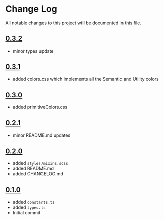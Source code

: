 # Change Log

All notable changes to this project will be documented in this file.

## [0.3.2](https://github.com/code-dot-org/code-dot-org/pull/59328)

* minor types update

## [0.3.1](https://github.com/code-dot-org/code-dot-org/pull/59609)

* added colors.css which implements all the Semantic and Utility colors

## [0.3.0](https://github.com/code-dot-org/code-dot-org/pull/59500)

* added primitiveColors.css

## [0.2.1](https://github.com/code-dot-org/code-dot-org/pull/54064)

* minor README.md updates

## [0.2.0](https://github.com/code-dot-org/code-dot-org/pull/53657)

* added ```styles/mixins.scss```
* added README.md
* added CHANGELOG.md

## [0.1.0](https://github.com/code-dot-org/code-dot-org/pull/52753)

* added ```constants.ts```
* added ```types.ts```
* Initial commit
